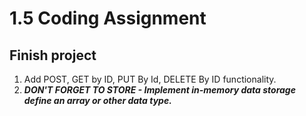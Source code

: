 # 1.5 Coding Assignment

## Finish project

1. Add POST, GET by ID, PUT By Id, DELETE By ID functionality.
2. ***DON'T FORGET TO STORE - Implement in-memory data storage define an array or other data type.***
